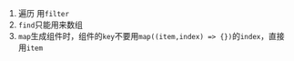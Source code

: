 1. 遍历
用`filter`
2. `find`只能用来数组
3. `map`生成组件时，组件的`key`不要用`map((item,index) => {})`的`index`，直接用`item`